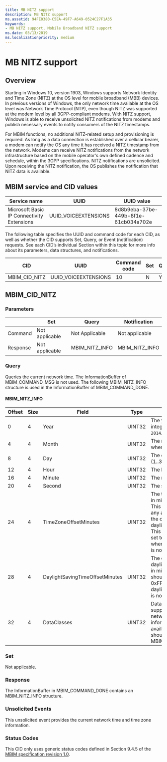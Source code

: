 ```yaml
---
title: MB NITZ support
description: MB NITZ support
ms.assetid: 94FE0380-C5EA-49F7-A649-0524C27F1A35
keywords:
- MB NITZ support, Mobile Broadband NITZ support
ms.date: 03/13/2019
ms.localizationpriority: medium
---
```


# MB NITZ support

## Overview

Starting in Windows 10, version 1903, Windows supports Network Identity and Time Zone (NITZ) at the OS level for mobile broadband (MBB) devices. In previous versions of Windows, the only network time available at the OS level was Network Time Protocol (NTP), even though NITZ was supported at the modem level by all 3GPP-compliant modems. With NITZ support, Windows is able to receive unsolicited NITZ notifications from modems and publish necessary events to notify consumers of the NITZ timestamps.

For MBIM functions, no additional NITZ-related setup and provisioning is required. As long as a data connection is established over a cellular bearer, a modem can notify the OS any time it has received a NITZ timestamp from the network. Modems can receive NITZ notifications from the network infrastructure based on the mobile operator's own defined cadence and schedule, within the 3GPP specifications. NITZ notifications are unsolicited. Upon receiving the NITZ notification, the OS publishes the notification that NITZ data is available.

## MBIM service and CID values

| Service name | UUID | UUID value |
| --- | --- | --- |
| Microsoft Basic IP Connectivity Extensions | UUID_VOICEEXTENSIONS | 8d8b9eba-37be-449b-8f1e-61cb034a702e |

The following table specifies the UUID and command code for each CID, as well as whether the CID supports Set, Query, or Event (notification) requests. See each CID’s individual Section within this topic for more info about its parameters, data structures, and notifications. 

| CID | UUID | Command code | Set | Query | Notify |
| --- | --- | --- | --- | --- | --- |
| MBIM_CID_NITZ | UUID_VOICEEXTENSIONS | 10 | N | Y | Y |

## MBIM_CID_NITZ

### Parameters

|  | Set | Query | Notification |
| --- | --- | --- | --- |
| Command | Not applicable | Not Applicable | Not applicable |
| Response | Not applicable | MBIM_NITZ_INFO | MBIM_NITZ_INFO |

### Query

Queries the current network time. The InformationBuffer of MBIM_COMMAND_MSG is not used. The following MBIM_NITZ_INFO structure is used in the InformationBuffer of MBIM_COMMAND_DONE.

#### MBIM_NITZ_INFO

| Offset | Size | Field | Type | Description |
| --- | --- | --- | --- | --- |
| 0 | 4 | Year | UINT32 | The year as an integer. For example, `2014`. |
| 4 | 4 | Month | UINT32 | The month (1..12) where January == 1. |
| 8 | 4 | Day | UINT32 | The day of the month (1..31). |
| 12 | 4 | Hour | UINT32 | The hour (0..23). |
| 16 | 4 | Minute | UINT32 | The minute (0..59). |
| 20 | 4 | Second | UINT32 | The second (0..59). |
| 24 | 4 | TimeZoneOffsetMinutes | UINT32 | The time zone offset, in minutes, from UTC. This value includes any adjustment for the current state of daylight saving time. This value should be set to 0xFFFFFFFF when time zone info is not available. |
| 28 | 4 | DaylightSavingTimeOffsetMinutes | UINT32 | The offset for daylight saving time, in minutes. This value should be set to 0xFFFFFFFF when daylight saving time is not available. |
| 32 | 4 | DataClasses | UINT32 | Data classes supported by this network. If this information is not available, this field should be set to MBIMDataClassNone. |

### Set

Not applicable.

### Response

The InformationBuffer in MBIM_COMMAND_DONE contains an MBIM_NITZ_INFO structure.

### Unsolicited Events

This unsolicited event provides the current network time and time zone information.

### Status Codes

This CID only uses generic status codes defined in Section 9.4.5 of the [MBIM specification revision 1.0](https://www.usb.org/sites/default/files/MBIM10Errata1_073013.zip).